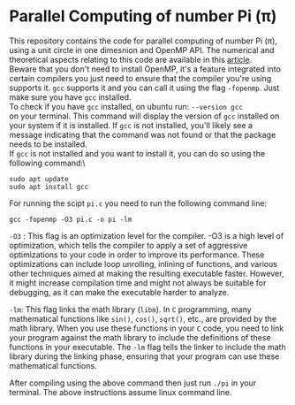 # Parallel Computing of number Pi (π)
This repository contains the code for parallel computing of number Pi (π), using a unit circle in one dimesnion and OpenMP API. The numerical and theoretical aspects relating to this code are available in this [article](https://medium.com/@SourenAM/parallel-programming-the-art-of-multi-tasking-by-computers-90f7c3b9682e).\
Beware that you don't need to install OpenMP, it's a feature integrated into certain compilers you just need to ensure that the compiler you're using supports it. `gcc` supports it and you can call it using the flag `-fopenmp`. Just make sure you have `gcc` installed.\
To check if you have `gcc` installed, on ubuntu run:
`--version gcc` \
on your terminal. This command will display the version of `gcc` installed on your system if it is installed. If `gcc` is not installed, you'll likely see a message indicating that the command was not found or that the package needs to be installed.\
If `gcc` is not installed and you want to install it, you can do so using the following command:\
```
sudo apt update
sudo apt install gcc
```

For running the scipt `pi.c` you need to run the following command line:

```
gcc -fopenmp -O3 pi.c -o pi -lm
```
`-O3` : This flag is an optimization level for the compiler. -O3 is a high level of optimization, which tells the compiler to apply a set of aggressive optimizations to your code in order to improve its performance. These optimizations can include loop unrolling, inlining of functions, and various other techniques aimed at making the resulting executable faster. However, it might increase compilation time and might not always be suitable for debugging, as it can make the executable harder to analyze.

`-lm`: This flag links the math library (`libm`). In `C` programming, many mathematical functions like `sin()`, `cos()`, `sqrt()`, etc., are provided by the math library. When you use these functions in your `C` code, you need to link your program against the math library to include the definitions of these functions in your executable. The `-lm` flag tells the linker to include the math library during the linking phase, ensuring that your program can use these mathematical functions.

After compiling using the above command then just run `./pi` in your terminal. The above instructions assume linux command line.
